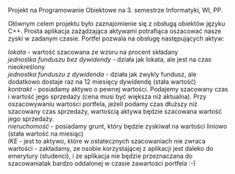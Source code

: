 Projekt na Programowanie Obiektowe na 3. semestrze Informatyki, WI, PP.

Głównym celem projektu było zaznajomienie się z obsługą obiektów języku C++. Prosta aplikacja zażądzająca aktywami potrafiąca oszacować nasze zyski w zadanym czasie. Portfel pozwala na obsługę następujących aktyw:

*lokata* - wartość szacowana ze wzoru na procent składany  
*jednostka funduszu bez dywidendy* - działa jak lokata, ale jest na czas nieokreślony  
*jednostka funduszu z dywidenda* - działa jak zwykly fundusz, ale dodatkowo dostaje raz na 12 miesięcy dywidendę (stała wartość)  
*kontrakt* - posiadamy aktywo o pewnej wartości. Podajemy szacowany czas i wartość jego sprzedaży (cena musi być większa niż aktualna). Przy oszacowywaniu wartości portfela, jeżeli podamy czas dłuższy niż szacowany czas sprzedaży, wartością aktywa będzie szacowana wartość jego sprzedaży.  
*nieruchomość* - posiadamy grunt, który będzie zyskiwał na wartości liniowo (stała wartość na miesiąc)  
*IKE* - jest to aktywo, które w ostatecznych szacowaniach nie zwraca wartości - zakładamy, ze osobie korzystającej z aplikacji jest daleko do emerytury (studenci), i ze aplikacja nie będzie przeznaczana do szacowaniatak bardzo oddalonej w czasie zawartości portfela :-)



